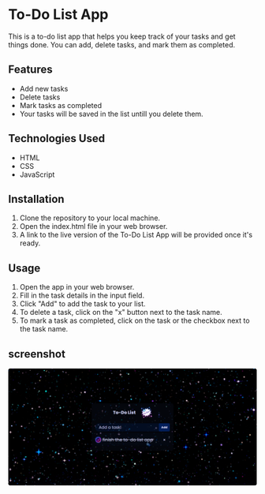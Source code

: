# To-Do List App

This is a to-do list app that helps you keep track of your tasks and get things done. You can add, delete tasks, and mark them as completed.

## Features
- Add new tasks
- Delete tasks
- Mark tasks as completed
- Your tasks will be saved in the list untill you delete them.

## Technologies Used
- HTML
- CSS
- JavaScript

## Installation
1. Clone the repository to your local machine.
2. Open the index.html file in your web browser.
3. A link to the live version of the To-Do List App will be provided once it's ready.

## Usage
1. Open the app in your web browser.
2. Fill in the task details in the input field.
3. Click "Add" to add the task to your list.
4. To delete a task, click on the "x" button next to the task name.
5. To mark a task as completed, click on the task or the checkbox next to the task name.

## screenshot

![](./media/FireShot%20Capture%20005%20-%20To-do%20List%20-%20127.0.0.1.png)